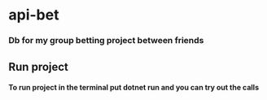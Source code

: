 # api-bet

### Db for my group betting project between friends

## Run project

#### To run project in the terminal put dotnet run and you can try out the calls
